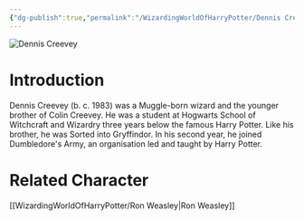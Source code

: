 ```yaml
---
{"dg-publish":true,"permalink":"/WizardingWorldOfHarryPotter/Dennis Creevey/","dgPassFrontmatter":true,"created":"","updated":""}
---
```


![Dennis Creevey](http://rxbg5ysja.bkt.gdipper.com/Dennis_Creevey.png)
# Introduction
Dennis Creevey (b. c. 1983) was a Muggle-born wizard and the younger brother of Colin Creevey. He was a student at Hogwarts School of Witchcraft and Wizardry three years below the famous Harry Potter. Like his brother, he was Sorted into Gryffindor. In his second year, he joined Dumbledore's Army, an organisation led and taught by Harry Potter.

# Related Character
[[WizardingWorldOfHarryPotter/Ron Weasley\|Ron Weasley]]
